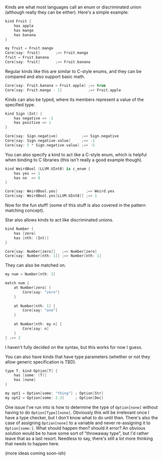 Kinds are what most languages call an enum or discriminated union (although really they can be either).
Here's a simple example:
```swift
kind Fruit {
	has apple
	has mango
	has banana
}

my fruit = Fruit.mango
Core[say: fruit]       ;=> Fruit.mango
fruit = Fruit.banana
Core[say: fruit]       ;=> Fruit.banana
```

Regular kinds like this are similar to C-style enums, and they can be compared and also support basic math.
```swift
Core[say: Fruit.banana > Fruit.apple] ;=> true
Core[say: Fruit.mango - 1]            ;=> Fruit.apple
```

Kinds can also be typed, where its members represent a value of the specified type.
```swift
kind Sign (Int) {
	has negative => -1
	has positive => 1
}

Core[say: Sign.negative]           ;=> Sign.negative
Core[say: Sign.negative.value]     ;=> -1
Core[say: 5 * Sign.negative.value] ;=> -5
```

You can also specify a kind to act like a C-style enum, which is helpful when binding to C libraries (this isn't really a good example though).
```swift
kind WeirdBool (LLVM.UInt8) is c_enum {
	has yes => 1
	has no  => 0
}

Core[say: WeirdBool.yes]             ;=> Weird.yes
Core[say: WeirdBool.yes[LLVM.UInt8]] ;=> 1
```


Now for the fun stuff!
(some of this stuff is also covered in the pattern matching concept).

Star also allows kinds to act like discriminated unions.
```swift
kind Number {
	has [zero]
	has [nth: (Int)]
}

Core[say: Number[zero]]   ;=> Number[zero]
Core[say: Number[nth: 1]] ;=> Number[nth: 1]
```

They can also be matched on.
```swift
my num = Number[nth: 2]

match num {
	at Number[zero] {
		Core[say: "zero"]
	}
	
	at Number[nth: 1] {
		Core[say: "one"]
	}
	
	at Number[nth: my n] {
		Core[say: n]
	}
} ;=> 2
```

I haven't fully decided on the syntax, but this works for now I guess.

You can also have kinds that have type parameters (whether or not they allow generic specification is TBD).
```swift
type T, kind Option[T] {
	has [some: (T)]
	has [none]
}

my opt1 = Option[some: "thing"] ; Option[Str]
my opt2 = Option[some: 2.3]     ; Option[Dec]
```

One issue I've run into is how to determine the type of `Option[none]` without having to do `Option[Type][none]`.
Obviously this will be irrelevant once I have a type checker, but I don't know what to do until then.
There's also the case of assigning `Option[none]` to a variable and never re-assigning it to `Option[some:]`. What should happen then? should it error?
An obvious solution would be to have some sort of "throwaway type", but I'd rather leave that as a last resort.
Needless to say, there's still a lot more thinking that needs to happen here.

(more ideas coming soon-ish)